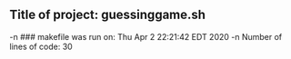 ## Title of project: guessinggame.sh
-n ### makefile was run on:
Thu Apr  2 22:21:42 EDT 2020
-n Number of lines of code:
30
